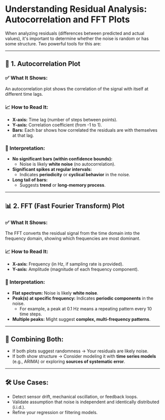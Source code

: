 # Understanding Residual Analysis: Autocorrelation and FFT Plots

When analyzing residuals (differences between predicted and actual values), it's important to determine whether the noise is random or has some structure. Two powerful tools for this are:

---

## 🔁 1. Autocorrelation Plot

### ✅ What It Shows:
An autocorrelation plot shows the correlation of the signal with itself at different time lags.

### 📈 How to Read It:
- **X-axis:** Time lag (number of steps between points).
- **Y-axis:** Correlation coefficient (from -1 to 1).
- **Bars:** Each bar shows how correlated the residuals are with themselves at that lag.

### 🧠 Interpretation:
- **No significant bars (within confidence bounds):**
  - Noise is likely **white noise** (no autocorrelation).
- **Significant spikes at regular intervals:**
  - Indicates **periodicity** or **cyclical behavior** in the noise.
- **Long tail of bars:**
  - Suggests **trend** or **long-memory process**.

---

## 📊 2. FFT (Fast Fourier Transform) Plot

### ✅ What It Shows:
The FFT converts the residual signal from the time domain into the frequency domain, showing which frequencies are most dominant.

### 📈 How to Read It:
- **X-axis:** Frequency (in Hz, if sampling rate is provided).
- **Y-axis:** Amplitude (magnitude of each frequency component).

### 🧠 Interpretation:
- **Flat spectrum:** Noise is likely **white noise**.
- **Peak(s) at specific frequency:** Indicates **periodic components** in the noise.
  - For example, a peak at 0.1 Hz means a repeating pattern every 10 time steps.
- **Multiple peaks:** Might suggest **complex, multi-frequency patterns**.

---

## 🧪 Combining Both:
- If both plots suggest randomness → Your residuals are likely noise.
- If both show structure → Consider modeling it with **time series models** (e.g., ARIMA) or exploring **sources of systematic error**.

---

## 🛠️ Use Cases:
- Detect sensor drift, mechanical oscillation, or feedback loops.
- Validate assumption that noise is independent and identically distributed (i.i.d.).
- Refine your regression or filtering models.
